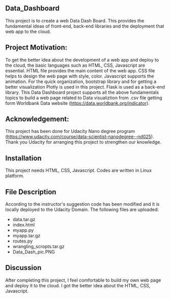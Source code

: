 ## Data_Dashboard
This project is to create a web Data Dash Board. This provides the fundamental ideas of front-end, back-end libraries and the deployment that web app to the cloud.   

## Project Motivation:
To get the better idea about the development of a web app and deploy to the cloud, the basic languages such as HTML, CSS, Javascript are essential. HTML file provides the main content of the web app. CSS file helps to design the web page with style, color. Javascript supports the animation. For the quick organization, bootstrap library and for getting a better visualization Plotly is used in this project. Flask is used as a back-end library. This Data Dashboard project supports all the above fundamentals topics to build a web page related to Data visualiztion from .csv file getting form Worldbank Data website (https://data.worldbank.org/indicator).

## Acknowledgement:
This project has been done for Udacity Nano degree program (https://www.udacity.com/course/data-scientist-nanodegree--nd025). Thank you Udacity for arranging this project to strengthen our knowledge. 

## Installation
This project needs HTML, CSS, Javascript. Codes are written in Linux platform.

## File Description
According to the instructor's suggestion code has been modified and it is locally deployed to the Udacity Domain.
The following files are uploaded:
- data.tar.gz
- index.html
- myapp.py
- myapp.tar.gz
- routes.py
- wrangling_scropts.tar.gz
- Data_Dash_pic.PNG

## Discussion
After completing this project, I feel comfortable to build my own web page and deploy it to the cloud. I got the better idea about the HTML, CSS, Javascript.

